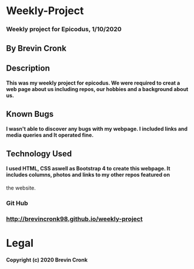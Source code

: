 # Weekly-Project

### Weekly project for Epicodus, 1/10/2020

## By Brevin Cronk

## Description

#### This was my weekly project for epicodus. We were required to creat a web page about us including repos, our hobbies and a background about us.

## Known Bugs

#### I wasn't able to discover any bugs with my webpage. I included links and media queries and It operated fine.

## Technology Used

#### I used HTML, CSS aswell as Bootstrap 4 to create this webpage. It includes columns, photos and links to my other repos featured on
 the website.

### Git Hub

### http://brevincronk98.github.io/weekly-project

# Legal

#### Copyright (c) 2020 Brevin Cronk
